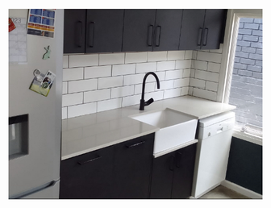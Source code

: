 ![wall tilling](https://raw.githubusercontent.com/najmajinow/learnrealTiler/refs/heads/main/wall%20tiling.jpg)
